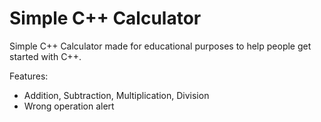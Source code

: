 # Simple C++ Calculator
Simple C++ Calculator made for educational purposes to help people get started with C++.

Features:
<ul>
<li>Addition, Subtraction, Multiplication, Division</li>
<li>Wrong operation alert</li>
</ul>


